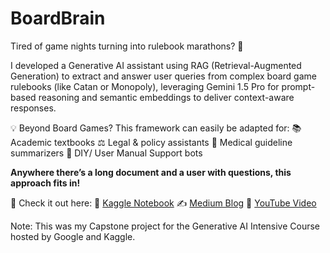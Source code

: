 # BoardBrain
Tired of game nights turning into rulebook marathons? 🎲

I developed a Generative AI assistant using RAG (Retrieval-Augmented Generation) to extract and answer user queries from complex board game rulebooks (like Catan or Monopoly), leveraging Gemini 1.5 Pro for prompt-based reasoning and semantic embeddings to deliver context-aware responses. 

💡 Beyond Board Games?
This framework can easily be adapted for: 
📚 Academic textbooks
⚖️ Legal & policy assistants
🏥 Medical guideline summarizers
🔧 DIY/ User Manual Support bots

**Anywhere there’s a long document and a user with questions, this approach fits in!**

🔗 Check it out here:
📘 [Kaggle Notebook](https://www.kaggle.com/code/samyukthasaravanan/boardbrain-ai-that-reads-rulebooks-for-you)
✍️ [Medium Blog](https://medium.com/@samyuktha_saravanan/boardbrain-the-genai-assistant-that-reads-rulebooks-for-you-a7e572026aad)
🎥 [YouTube Video](https://www.youtube.com/watch?v=O7mkUAm9TFo)

Note: This was my Capstone project for the Generative AI Intensive Course hosted by Google and Kaggle.
